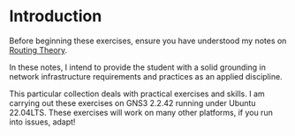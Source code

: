 # Introduction

Before beginning these exercises, ensure you have understood my notes on [Routing Theory](https://johnoraw-education.gitbook.io/networking/routingtheory).

In these notes, I intend to provide the student with a solid grounding in network infrastructure requirements and practices as an applied discipline.

This particular collection deals with practical exercises and skills. I am carrying out these exercises on GNS3 2.2.42 running under Ubuntu 22.04LTS. These exercises will work on many other platforms, if you run into issues, adapt!
